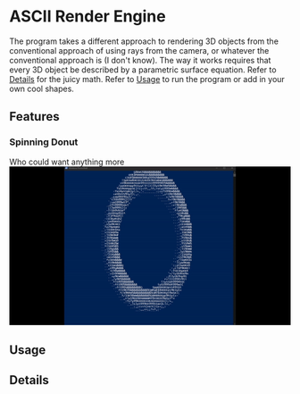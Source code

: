 # ASCII Render Engine

The program takes a different approach to rendering 3D objects from the conventional approach of using rays from the camera, or whatever the conventional approach is (I don't know). The way it works requires that every 3D object be described by a parametric surface equation. Refer to [Details](#details) for the juicy math. Refer to [Usage](#usage) to run the program or add in your own cool shapes.

## Features
### Spinning Donut
Who could want anything more
![](Photos/SpinningDonut.gif)


## Usage

## Details